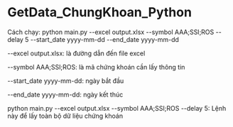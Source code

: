 # GetData_ChungKhoan_Python
Cách chạy: 
python main.py --excel output.xlsx --symbol AAA;SSI;ROS --delay 5 --start_date yyyy-mm-dd --end_date yyyy-mm-dd

--excel output.xlsx: là đường dẫn đến file excel

--symbol AAA;SSI;ROS: là mã chứng khoán cần lấy thông tin

--start_date yyyy-mm-dd: ngày bắt đầu 

--end_date yyyy-mm-dd: ngày kết thúc

python main.py --excel output.xlsx --symbol AAA;SSI;ROS --delay 5: Lệnh này để lấy toàn bộ dữ liệu chứng khoán
